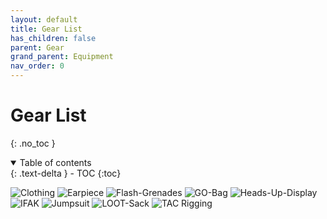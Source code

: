 ```yaml
---
layout: default
title: Gear List
has_children: false
parent: Gear
grand_parent: Equipment
nav_order: 0
---
```

# Gear List
{: .no_toc }

<details open markdown="block">
  <summary>
    Table of contents
  </summary>
  {: .text-delta }
- TOC
{:toc}
</details>

![Clothing](Game/Blocks/Clothing)
![Earpiece](Game/Blocks/Earpiece)
![Flash-Grenades](Game/Blocks/Flash-Grenades)
![GO-Bag](Game/Blocks/GO-Bag)
![Heads-Up-Display](Game/Blocks/Heads-Up-Display)
![IFAK](Game/Blocks/IFAK)
![Jumpsuit](Game/Blocks/Jumpsuit)
![LOOT-Sack](Game/Blocks/LOOT-Sack)
![TAC Rigging](Game/Blocks/TAC%20Rigging)